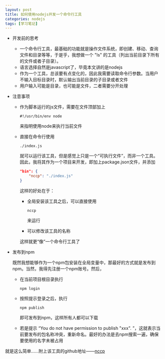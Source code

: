 ```yaml
---
layout: post
title: 如何使用nodejs开发一个命令行工具
categories: nodejs
tags: [学习笔记]
---
```


- 开发前的思考

  - 一个命令行工具，最基础的功能就是操作文件系统，即创建、移动、查询文件和目录等等，于是乎，我想做一个 "ls" 的工具（列出当前目录下所有的文件或者子目录）。

  <!--more-->

  - 语言选择自然是javascript了，毕竟本文讲的是nodejs
  - 作为一个工具，总该要有点变化的，因此我需要读取命令行参数。当用户不输入目标目录时，默认输出当前目录的子目录或者文件
  - 用户输入可能是目录，也可能是文件，二者需要分开处理

- 注意事项

  - 作为脚本运行的js文件，需要在文件顶部加上

    `#!/usr/bin/env node`

    来指明使用node来执行当前文件

  - 直接在命令行使用

    `./index.js`

    就可以运行该工具，但是感觉上只是一个“可执行文件”，而非一个工具。因此，我将其作为一个项目来开发，即加上package.json文件，并添加

    ```json
    "bin": {
    	"nccp": "./index.js"
    }
    ```

    这样的好处在于：

    - 全局安装该工具之后，可以直接使用

      `nccp` 

      来运行

    - 可以修改该工具的名称

    这样就更“像”一个命令行工具了

- 发布到npm

  既然我想能够作为一个npm包安装在全局变量中，那最好的方式就是发布到npm。当然，我得先注册一个npm账号。然后，

  - 在当前项目根目录执行

    `npm login`

  - 按照提示登录之后，执行

    `npm publish`

    即可发布到npm，这样所有人都可以下载

  - 若是提示 “You do not have permission to publish "xxx". ”，这就表示当前要发布的包名称冲突，重新命名。最好的办法是去npm搜索一遍，确保要使用的名字未被占用

就是这么简单......附上该工具的github地址——[nccp](https://github.com/fightant1w1ll/nccp)

